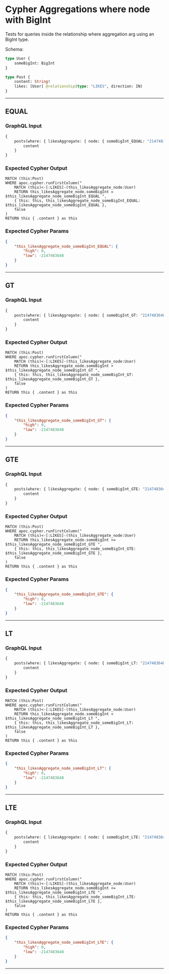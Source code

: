 # Cypher Aggregations where node with BigInt

Tests for queries inside the relationship where aggregation arg using an BigInt type.

Schema:

```graphql
type User {
    someBigInt: BigInt
}

type Post {
    content: String!
    likes: [User] @relationship(type: "LIKES", direction: IN)
}
```

---

## EQUAL

### GraphQL Input

```graphql
{
    posts(where: { likesAggregate: { node: { someBigInt_EQUAL: "2147483648" } } }) {
        content
    }
}
```

### Expected Cypher Output

```cypher
MATCH (this:Post)
WHERE apoc.cypher.runFirstColumn("
    MATCH (this)<-[:LIKES]-(this_likesAggregate_node:User)
    RETURN this_likesAggregate_node.someBigInt = $this_likesAggregate_node_someBigInt_EQUAL ",
    { this: this, this_likesAggregate_node_someBigInt_EQUAL: $this_likesAggregate_node_someBigInt_EQUAL },
    false
)
RETURN this { .content } as this
```

### Expected Cypher Params

```json
{
    "this_likesAggregate_node_someBigInt_EQUAL": {
        "high": 0,
        "low": -2147483648
    }
}
```

---

## GT

### GraphQL Input

```graphql
{
    posts(where: { likesAggregate: { node: { someBigInt_GT: "2147483648" } } }) {
        content
    }
}
```

### Expected Cypher Output

```cypher
MATCH (this:Post)
WHERE apoc.cypher.runFirstColumn("
    MATCH (this)<-[:LIKES]-(this_likesAggregate_node:User)
    RETURN this_likesAggregate_node.someBigInt > $this_likesAggregate_node_someBigInt_GT ",
    { this: this, this_likesAggregate_node_someBigInt_GT: $this_likesAggregate_node_someBigInt_GT },
    false
)
RETURN this { .content } as this
```

### Expected Cypher Params

```json
{
    "this_likesAggregate_node_someBigInt_GT": {
        "high": 0,
        "low": -2147483648
    }
}
```

---

## GTE

### GraphQL Input

```graphql
{
    posts(where: { likesAggregate: { node: { someBigInt_GTE: "2147483648" } } }) {
        content
    }
}
```

### Expected Cypher Output

```cypher
MATCH (this:Post)
WHERE apoc.cypher.runFirstColumn("
    MATCH (this)<-[:LIKES]-(this_likesAggregate_node:User)
    RETURN this_likesAggregate_node.someBigInt >= $this_likesAggregate_node_someBigInt_GTE ",
    { this: this, this_likesAggregate_node_someBigInt_GTE: $this_likesAggregate_node_someBigInt_GTE },
    false
)
RETURN this { .content } as this
```

### Expected Cypher Params

```json
{
    "this_likesAggregate_node_someBigInt_GTE": {
        "high": 0,
        "low": -2147483648
    }
}
```

---

## LT

### GraphQL Input

```graphql
{
    posts(where: { likesAggregate: { node: { someBigInt_LT: "2147483648" } } }) {
        content
    }
}
```

### Expected Cypher Output

```cypher
MATCH (this:Post)
WHERE apoc.cypher.runFirstColumn("
    MATCH (this)<-[:LIKES]-(this_likesAggregate_node:User)
    RETURN this_likesAggregate_node.someBigInt < $this_likesAggregate_node_someBigInt_LT ",
    { this: this, this_likesAggregate_node_someBigInt_LT: $this_likesAggregate_node_someBigInt_LT },
    false
)
RETURN this { .content } as this
```

### Expected Cypher Params

```json
{
    "this_likesAggregate_node_someBigInt_LT": {
        "high": 0,
        "low": -2147483648
    }
}
```

---

## LTE

### GraphQL Input

```graphql
{
    posts(where: { likesAggregate: { node: { someBigInt_LTE: "2147483648" } } }) {
        content
    }
}
```

### Expected Cypher Output

```cypher
MATCH (this:Post)
WHERE apoc.cypher.runFirstColumn("
    MATCH (this)<-[:LIKES]-(this_likesAggregate_node:User)
    RETURN this_likesAggregate_node.someBigInt <= $this_likesAggregate_node_someBigInt_LTE ",
    { this: this, this_likesAggregate_node_someBigInt_LTE: $this_likesAggregate_node_someBigInt_LTE },
    false
)
RETURN this { .content } as this
```

### Expected Cypher Params

```json
{
    "this_likesAggregate_node_someBigInt_LTE": {
        "high": 0,
        "low": -2147483648
    }
}
```

---
